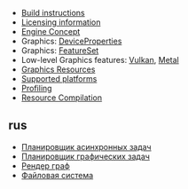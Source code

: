 
* [Build instructions](https://github.com/azhirnov/as-en/blob/dev/AE/docs/engine/Build.md)
* [Licensing information](https://github.com/azhirnov/as-en/blob/dev/AE/LICENSE)
* [Engine Concept](https://github.com/azhirnov/as-en/blob/dev/AE/docs/engine/Concept.md)
* Graphics: [DeviceProperties](https://github.com/azhirnov/as-en/blob/dev/AE/docs/engine/DeviceProperties.md)
* Graphics: [FeatureSet](https://github.com/azhirnov/as-en/blob/dev/AE/docs/engine/FeatureSet.md)
* Low-level Graphics features: [Vulkan](https://github.com/azhirnov/as-en/blob/dev/AE/docs/engine/VulkanFeatures.md), [Metal](https://github.com/azhirnov/as-en/blob/dev/AE/docs/engine/MetalFeatures.md)
* [Graphics Resources](https://github.com/azhirnov/as-en/blob/dev/AE/docs/engine/GraphicsResources.md)
* [Supported platforms](https://github.com/azhirnov/as-en/blob/dev/AE/docs/engine/Platforms.md)
* [Profiling](https://github.com/azhirnov/as-en/blob/dev/AE/docs/engine/Profiling.md)
* [Resource Compilation](https://github.com/azhirnov/as-en/blob/dev/AE/docs/engine/ResourceCompilation.md)

## rus

* [Планировщик асинхронных задач](https://github.com/azhirnov/as-en/blob/dev/AE/docs/engine/TaskScheduler-ru.md)
* [Планировщик графических задач](https://github.com/azhirnov/as-en/blob/dev/AE/docs/engine/RenderTaskScheduler-ru.md)
* [Рендер граф](https://github.com/azhirnov/as-en/blob/dev/AE/docs/engine/RenderGraph-ru.md)
* [Файловая система](https://github.com/azhirnov/as-en/blob/dev/AE/docs/engine/VirtualFileSystem-ru.md)
